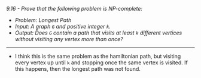 *9.16 - Prove that the following problem is NP-complete:*
- *Problem: Longest Path*
- *Input: A graph `G` and positive integer `k`.*
- *Output: Does `G` contain a path that visits at least `k` different vertices without visiting any vertex more than once?*
***
- I think this is the same problem as the hamiltonian path, but visiting every vertex up until `k` and stopping once the same vertex is visited. If this happens, then the longest path was not found.
